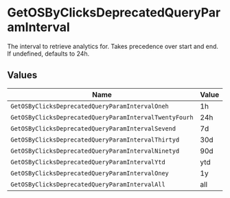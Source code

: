 # GetOSByClicksDeprecatedQueryParamInterval

The interval to retrieve analytics for. Takes precedence over start and end. If undefined, defaults to 24h.


## Values

| Name                                                   | Value                                                  |
| ------------------------------------------------------ | ------------------------------------------------------ |
| `GetOSByClicksDeprecatedQueryParamIntervalOneh`        | 1h                                                     |
| `GetOSByClicksDeprecatedQueryParamIntervalTwentyFourh` | 24h                                                    |
| `GetOSByClicksDeprecatedQueryParamIntervalSevend`      | 7d                                                     |
| `GetOSByClicksDeprecatedQueryParamIntervalThirtyd`     | 30d                                                    |
| `GetOSByClicksDeprecatedQueryParamIntervalNinetyd`     | 90d                                                    |
| `GetOSByClicksDeprecatedQueryParamIntervalYtd`         | ytd                                                    |
| `GetOSByClicksDeprecatedQueryParamIntervalOney`        | 1y                                                     |
| `GetOSByClicksDeprecatedQueryParamIntervalAll`         | all                                                    |